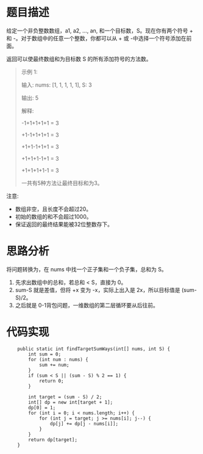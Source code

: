# 题目描述
给定一个非负整数数组，a1, a2, ..., an, 和一个目标数，S。现在你有两个符号 + 和 -。对于数组中的任意一个整数，你都可以从 + 或 -中选择一个符号添加在前面。

返回可以使最终数组和为目标数 S 的所有添加符号的方法数。

> 示例 1:
> 
> 输入: nums: [1, 1, 1, 1, 1], S: 3
> 
> 输出: 5
> 
> 解释: 
> 
> -1+1+1+1+1 = 3
> 
> +1-1+1+1+1 = 3
> 
> +1+1-1+1+1 = 3
> 
> +1+1+1-1+1 = 3
> 
> +1+1+1+1-1 = 3
> 
> 一共有5种方法让最终目标和为3。


注意:
- 数组非空，且长度不会超过20。
- 初始的数组的和不会超过1000。
- 保证返回的最终结果能被32位整数存下。

# 思路分析
将问题转换为，在 nums 中找一个正子集和一个负子集，总和为 S。

1. 先求出数组中的总和，若总和 < S，直接为 0。
2. sum-S 就是差值，但将 +x 变为 -x，实际上出入是 2x，所以目标值是 (sum-S)/2。
3. 之后就是 0-1背包问题，一维数组的第二层循环要从后往前。


# 代码实现
```
    public static int findTargetSumWays(int[] nums, int S) {
        int sum = 0;
        for (int num : nums) {
            sum += num;
        }
        if (sum < S || (sum - S) % 2 == 1) {
            return 0;
        }
     
        int target = (sum - S) / 2;
        int[] dp = new int[target + 1];
        dp[0] = 1;
        for (int i = 0; i < nums.length; i++) {
            for (int j = target; j >= nums[i]; j--) {
                dp[j] += dp[j - nums[i]];
            }
        }
        return dp[target];
    }
```